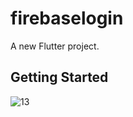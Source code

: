 # firebaselogin

A new Flutter project.

## Getting Started

![13](https://user-images.githubusercontent.com/55942013/95651394-c0aa6080-0b07-11eb-9e11-8280e69b1eb1.jpg)

